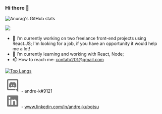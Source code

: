 ### Hi there 👋

![Anurag's GitHub stats](https://github-readme-stats.vercel.app/api?username=andrekubotsu&show_icons=true)

<!--
**andrekubotsu/andrekubotsu** is a ✨ _special_ ✨ repository because its `README.md` (this file) appears on your GitHub profile.

Here are some ideas to get you started:

- 🔭 I’m currently working on ...
- 🌱 I’m currently learning ...
- 👯 I’m looking to collaborate on ...
- 🤔 I’m looking for help with ...
- 💬 Ask me about ...
- 📫 How to reach me: ...
- 😄 Pronouns: ...
- ⚡ Fun fact: ...
-->
![](https://komarev.com/ghpvc/?username=andrekubotsu)

- 🔭 I’m currently working on two freelance front-end projects using React.JS; I'm looking for a job, if you have an opportunity it would help me a lot!
- 🌱 I’m currently learning and working with React, Node;
- 📫 How to reach me: contato201@gmail.com

[![Top Langs](https://github-readme-stats.vercel.app/api/top-langs/?username=andrekubotsu&langs_count=5)](https://github.com/anuraghazra/github-readme-stats)

![discord](https://github.com/andrekubotsu/andrekubotsu/blob/main/discord-line.svg) - andre-k#9121 <br />
![linkedin](https://github.com/andrekubotsu/andrekubotsu/blob/main/linkedin-box-fill.svg) - www.linkedin.com/in/andre-kubotsu

